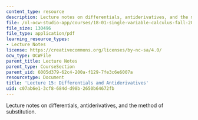 ```yaml
---
content_type: resource
description: Lecture notes on differentials, antiderivatives, and the method of substitution.
file: /ol-ocw-studio-app/courses/18-01-single-variable-calculus-fall-2006/c07ab6e13cf8684dd98b2650b64672fb_lec15.pdf
file_size: 130496
file_type: application/pdf
learning_resource_types:
- Lecture Notes
license: https://creativecommons.org/licenses/by-nc-sa/4.0/
ocw_type: OCWFile
parent_title: Lecture Notes
parent_type: CourseSection
parent_uid: 6005d379-62c4-200a-f129-7fe3c6e6007a
resourcetype: Document
title: 'Lecture 15: Differentials and Antiderivatives'
uid: c07ab6e1-3cf8-684d-d98b-2650b64672fb
---
```

Lecture notes on differentials, antiderivatives, and the method of substitution.